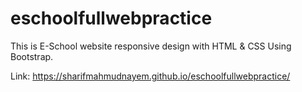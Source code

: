 # eschoolfullwebpractice
This is E-School website responsive design with HTML &amp; CSS Using Bootstrap.

Link: https://sharifmahmudnayem.github.io/eschoolfullwebpractice/
